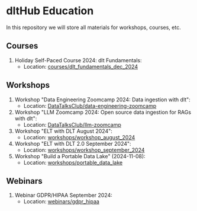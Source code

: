 # dltHub Education

In this repository we will store all materials for workshops, courses, etc.

## Courses

1. Holiday Self-Paced Course 2024: dlt Fundamentals:
   - Location: [courses/dlt_fundamentals_dec_2024](courses/dlt_fundamentals_dec_2024)

## Workshops

1. Workshop "Data Engineering Zoomcamp 2024: Data ingestion with dlt":
   - Location: [DataTalksClub/data-engineering-zoomcamp](https://github.com/DataTalksClub/data-engineering-zoomcamp/blob/main/cohorts/2024/workshops/dlt.md)
1. Workshop "LLM Zoomcamp 2024: Open source data ingestion for RAGs with dlt":
   - Location: [DataTalksClub/llm-zoomcamp](https://github.com/DataTalksClub/llm-zoomcamp/blob/main/cohorts/2024/workshops/dlt.md)
1. Workshop "ELT with DLT August 2024":
   - Location: [workshops/workshop_august_2024](workshops/workshop_august_2024)
1. Workshop "ELT with DLT 2.0 September 2024":
   - Location: [workshops/workshop_september_2024](workshops/workshop_september_2024)
1. Workshop "Build a Portable Data Lake" (2024-11-08):
   - Location: [workshops/portable_data_lake](workshops/portable_data_lake) 

## Webinars
1. Webinar GDPR/HIPAA September 2024:
   - Location: [webinars/gdpr_hipaa](webinars/gdpr_hipaa)

